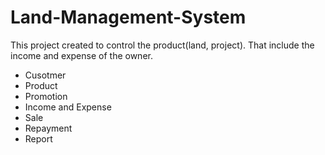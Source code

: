 # Land-Management-System
This project created to control the product(land, project). That include the income and expense of the owner.
- Cusotmer
- Product
- Promotion
- Income and Expense
- Sale
- Repayment
- Report
